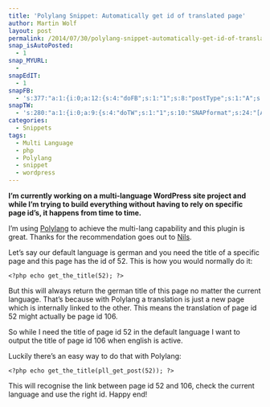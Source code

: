 ```yaml
---
title: 'Polylang Snippet: Automatically get id of translated page'
author: Martin Wolf
layout: post
permalink: /2014/07/30/polylang-snippet-automatically-get-id-of-translated-page/
snap_isAutoPosted:
  - 1
snap_MYURL:
  - 
snapEdIT:
  - 1
snapFB:
  - 's:377:"a:1:{i:0;a:12:{s:4:"doFB";s:1:"1";s:8:"postType";s:1:"A";s:10:"AttachPost";s:1:"2";s:10:"SNAPformat";s:35:"New post on MartinWolf.org: %TITLE%";s:9:"isAutoImg";s:1:"A";s:8:"imgToUse";s:0:"";s:9:"isAutoURL";s:1:"A";s:8:"urlToUse";s:0:"";s:11:"isPrePosted";s:1:"1";s:8:"isPosted";s:1:"1";s:4:"pgID";s:31:"711305895599362_742022365861048";s:5:"pDate";s:19:"2014-07-30 17:58:27";}}";'
snapTW:
  - 's:280:"a:1:{i:0;a:9:{s:4:"doTW";s:1:"1";s:10:"SNAPformat";s:24:"[Article] %TITLE%: %URL%";s:8:"attchImg";s:1:"0";s:9:"isAutoImg";s:1:"A";s:8:"imgToUse";s:0:"";s:11:"isPrePosted";s:1:"1";s:8:"isPosted";s:1:"1";s:4:"pgID";s:18:"494542554633748480";s:5:"pDate";s:19:"2014-07-30 17:58:27";}}";'
categories:
  - Snippets
tags:
  - Multi Language
  - php
  - Polylang
  - snippet
  - wordpress
---
```

**I&#8217;m currently working on a multi-language WordPress site project and while I&#8217;m trying to build everything without having to rely on specific page id&#8217;s, it happens from time to time.**

I&#8217;m using [Polylang][1] to achieve the multi-lang capability and this plugin is great. Thanks for the recommendation goes out to [Nils][2].

Let&#8217;s say our default language is german and you need the title of a specific page and this page has the id of 52. This is how you would normally do it:

<!--more-->

<pre><code class="lang-php" >&lt;?php echo get_the_title(52); ?&gt;</code></pre>

But this will always return the german title of this page no matter the current language. That&#8217;s because with Polylang a translation is just a new page which is internally linked to the other. This means the translation of page id 52 might actually be page id 106.

So while I need the title of page id 52 in the default language I want to output the title of page id 106 when english is active.

Luckily there&#8217;s an easy way to do that with Polylang:

<pre><code class="lang-php" >&lt;?php echo get_the_title(pll_get_post(52)); ?&gt;</code></pre>

This will recognise the link between page id 52 and 106, check the current language and use the right id. Happy end!

 [1]: http://polylang.wordpress.com/
 [2]: http://noxoc.de